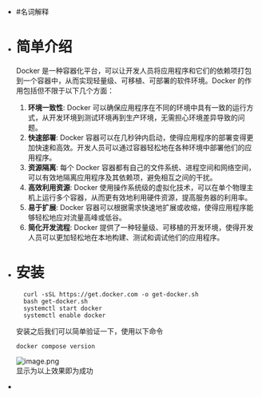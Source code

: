 - #名词解释
- # 简单介绍
  Docker 是一种容器化平台，可以让开发人员将应用程序和它们的依赖项打包到一个容器中，从而实现轻量级、可移植、可部署的软件环境。Docker 的作用包括但不限于以下几个方面：  
  
  1. **环境一致性**: Docker 可以确保应用程序在不同的环境中具有一致的运行方式，从开发环境到测试环境再到生产环境，无需担心环境差异导致的问题。  
  2. **快速部署**: Docker 容器可以在几秒钟内启动，使得应用程序的部署变得更加快速和高效。开发人员可以通过容器轻松地在各种环境中部署他们的应用程序。  
  3. **资源隔离**: 每个 Docker 容器都有自己的文件系统、进程空间和网络空间，可以有效地隔离应用程序及其依赖项，避免相互之间的干扰。  
  4. **高效利用资源**: Docker 使用操作系统级的虚拟化技术，可以在单个物理主机上运行多个容器，从而更有效地利用硬件资源，提高服务器的利用率。  
  5. **易于扩展**: Docker 容器可以根据需求快速地扩展或收缩，使得应用程序能够轻松地应对流量高峰或低谷。  
  6. **简化开发流程**: Docker 提供了一种轻量级、可移植的开发环境，使得开发人员可以更加轻松地在本地构建、测试和调试他们的应用程序。
- # 安装
  ```shell
    curl -sSL https://get.docker.com -o get-docker.sh
    bash get-docker.sh
    systemctl start docker
    systemctl enable docker
  ```
  安装之后我们可以简单验证一下，使用以下命令  
  ```shell
  docker compose version
  ```
  ![image.png](https://wima.resoras.com/2024/03/13/65f1bbabafc6d.webp)  
  显示为以上效果即为成功
-